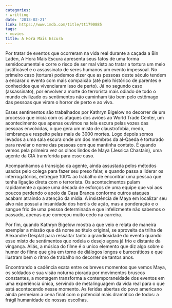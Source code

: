 ```yaml
---
categories:
- writting
date: '2013-02-21'
link: https://www.imdb.com/title/tt1790885
tags:
- movies
title: A Hora Mais Escura
---
```


Por tratar de eventos que ocorreram na vida real durante a caçada a Bin Laden, A Hora Mais Escura apresenta seus fatos de uma forma semidocumental e corre o risco de ser mal visto ao tratar a tortura um meio justificável e o assassinato de seres humanos um evento impessoal. No primeiro caso (tortura) podemos dizer que as pessoas deste século tendem a encarar o evento com mais compaixão (até pelo histórico de parentes e conhecidos que vivenciaram isso de perto). Já no segundo caso (assassinato), por envolver a morte do terrorista mais odiado de todo o mundo civilizado os sentimentos não caminham tão bem pelo estômago das pessoas que viram o horror de perto e ao vivo.

Esses sentimentos são trabalhados por Kathryn Bigelow no decorrer de um processo que inicia com os ataques dos aviões ao World Trade Center, um acontecimento que apenas ouvimos na tela escura pelas vozes das pessoas envolvidas, o que gera um misto de claustrofobia, medo, lembrança e respeito pelas mais de 3000 mortes. Logo depois somos levados a uma sala escura onde um dos membros da al-Qaeda é torturado para revelar o nome das pessoas com que mantinha contato. É quando vemos pela primeira vez os olhos lindos de Maya (Jessica Chastain), uma agente da CIA transferida para esse caso.

Acompanhamos a transição da agente, ainda assustada pelos métodos usados pelo colega para fazer seu preso falar, e quando passa a liderar os interrogatórios, entregue 100% ao trabalho de encontrar uma pessoa que tenha ligação direta com o terrorista. Os acontecimentos pulam rapidamente a quase uma década de esforços de uma equipe que vai aos poucos perdendo o apoio da Casa Branca conforme outros ataques acabam atraindo a atenção da mídia. A insistência de Maya em localizar seu alvo não possui a insanidade dos heróis de ação, mas a ponderação e o sangue frio de uma pessoa determinada e que infelizmente não sabemos o passado, apenas que começou muito cedo na carreira.

Por fim, quando Kathryn Bigelow mostra a que veio e relata de maneira exemplar a missão que dá nome ao título original, se aproveita da trilha de Alexandre Desplat para ressaltar tanto a grandiosidade do evento quando esse misto de sentimentos que rodeia o desejo agora já frio e distante da vingança. Aliás, a música do filme é o unico elemento que diz algo sobre o humor do filme que gira em torno de diálogos longos e burocráticos e que ilustram bem o ritmo de trabalho no decorrer de tantos anos.

Encontrando a cadência exata entre os breves momentos que vemos Maya, os soldados e sua visão noturna piorada por movimentos bruscos constantes, a montagem transforma a contemporaneidade dos eventos em uma experiência única, servindo de metalinguagem da vida real para o que está acontecendo nesse momento. As feridas abertas do povo americano ainda permeiam a cena final com o potencial mais dramático de todos: a frágil humanidade de nossas escolhas.